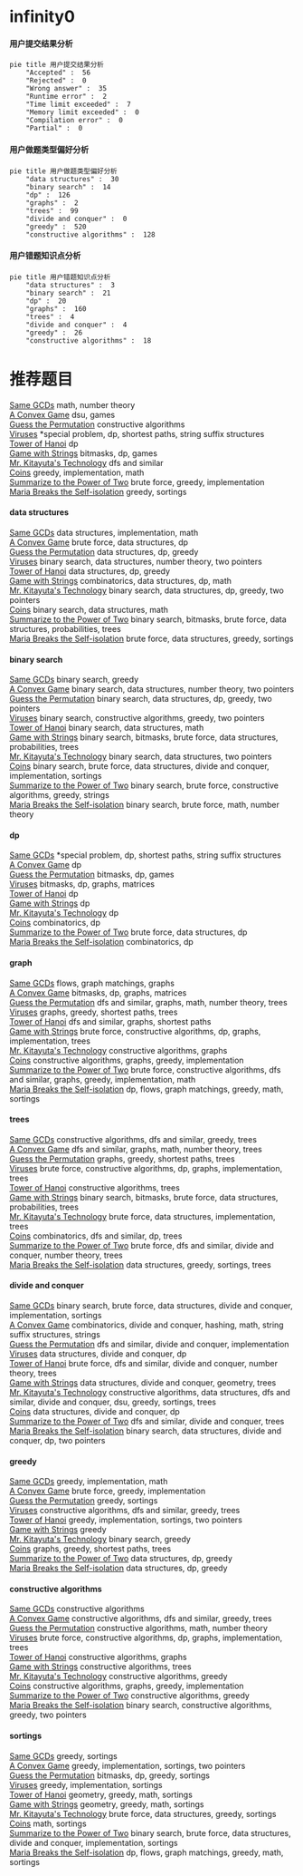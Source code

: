 # infinity0
<!-- tabs:start -->
#### **用户提交结果分析**

```mermaid
pie title 用户提交结果分析
    "Accepted" :  56
    "Rejected" :  0
    "Wrong answer" :  35
    "Runtime error" :  2
    "Time limit exceeded" :  7
    "Memory limit exceeded" :  0
    "Compilation error" :  0
    "Partial" :  0
```
#### **用户做题类型偏好分析**

```mermaid
pie title 用户做题类型偏好分析
    "data structures" :  30
    "binary search" :  14
    "dp" :  126
    "graphs" :  2
    "trees" :  99
    "divide and conquer" :  0
    "greedy" :  520
    "constructive algorithms" :  128
```
#### **用户错题知识点分析**

```mermaid
pie title 用户错题知识点分析
    "data structures" :  3
    "binary search" :  21
    "dp" :  20
    "graphs" :  160
    "trees" :  4
    "divide and conquer" :  4
    "greedy" :  26
    "constructive algorithms" :  18
```
<!-- tabs:end -->
# 推荐题目
[Same GCDs](http://codeforces.com/problemset/problem/1295/D)		math,
                        number theory		  
[A Convex Game](http://codeforces.com/problemset/problem/1434/E)		dsu,
                        games		  
[Guess the Permutation](http://codeforces.com/problemset/problem/618/B)		constructive algorithms		  
[Viruses](http://codeforces.com/problemset/problem/1387/C)		*special problem,
                        dp,
                        shortest paths,
                        string suffix structures		  
[Tower of Hanoi](http://codeforces.com/problemset/problem/392/B)		dp		  
[Game with Strings](http://codeforces.com/problemset/problem/354/B)		bitmasks,
                        dp,
                        games		  
[Mr. Kitayuta's Technology](http://codeforces.com/problemset/problem/505/D)		dfs and similar		  
[Coins](http://codeforces.com/problemset/problem/1061/A)		greedy,
                        implementation,
                        math		  
[Summarize to the Power of Two](http://codeforces.com/problemset/problem/1005/C)		brute force,
                        greedy,
                        implementation		  
[Maria Breaks the Self-isolation](http://codeforces.com/problemset/problem/1358/B)		greedy,
                        sortings		  
<!-- tabs:start -->
#### **data structures**
[Same GCDs](http://codeforces.com/problemset/problem/819/B)		data structures,
                        implementation,
                        math		  
[A Convex Game](http://codeforces.com/problemset/problem/263/E)		brute force,
                        data structures,
                        dp		  
[Guess the Permutation](http://codeforces.com/problemset/problem/484/D)		data structures,
                        dp,
                        greedy		  
[Viruses](http://codeforces.com/problemset/problem/818/E)		binary search,
                        data structures,
                        number theory,
                        two pointers		  
[Tower of Hanoi](http://codeforces.com/problemset/problem/1313/C2)		data structures,
                        dp,
                        greedy		  
[Game with Strings](http://codeforces.com/problemset/problem/1151/E)		combinatorics,
                        data structures,
                        dp,
                        math		  
[Mr. Kitayuta's Technology](http://codeforces.com/problemset/problem/1492/C)		binary search,
                        data structures,
                        dp,
                        greedy,
                        two pointers		  
[Coins](http://codeforces.com/problemset/problem/1490/G)		binary search,
                        data structures,
                        math		  
[Summarize to the Power of Two](http://codeforces.com/problemset/problem/1479/D)		binary search,
                        bitmasks,
                        brute force,
                        data structures,
                        probabilities,
                        trees		  
[Maria Breaks the Self-isolation](http://codeforces.com/problemset/problem/1497/A)		brute force,
                        data structures,
                        greedy,
                        sortings		  
#### **binary search**
[Same GCDs](http://codeforces.com/problemset/problem/803/D)		binary search,
                        greedy		  
[A Convex Game](http://codeforces.com/problemset/problem/818/E)		binary search,
                        data structures,
                        number theory,
                        two pointers		  
[Guess the Permutation](http://codeforces.com/problemset/problem/1492/C)		binary search,
                        data structures,
                        dp,
                        greedy,
                        two pointers		  
[Viruses](http://codeforces.com/problemset/problem/1463/D)		binary search,
                        constructive algorithms,
                        greedy,
                        two pointers		  
[Tower of Hanoi](http://codeforces.com/problemset/problem/1490/G)		binary search,
                        data structures,
                        math		  
[Game with Strings](http://codeforces.com/problemset/problem/1479/D)		binary search,
                        bitmasks,
                        brute force,
                        data structures,
                        probabilities,
                        trees		  
[Mr. Kitayuta's Technology](http://codeforces.com/problemset/problem/1436/E)		binary search,
                        data structures,
                        two pointers		  
[Coins](http://codeforces.com/problemset/problem/1461/D)		binary search,
                        brute force,
                        data structures,
                        divide and conquer,
                        implementation,
                        sortings		  
[Summarize to the Power of Two](http://codeforces.com/problemset/problem/1493/C)		binary search,
                        brute force,
                        constructive algorithms,
                        greedy,
                        strings		  
[Maria Breaks the Self-isolation](http://codeforces.com/problemset/problem/1487/D)		binary search,
                        brute force,
                        math,
                        number theory		  
#### **dp**
[Same GCDs](http://codeforces.com/problemset/problem/1387/C)		*special problem,
                        dp,
                        shortest paths,
                        string suffix structures		  
[A Convex Game](http://codeforces.com/problemset/problem/392/B)		dp		  
[Guess the Permutation](http://codeforces.com/problemset/problem/354/B)		bitmasks,
                        dp,
                        games		  
[Viruses](https://codeforces.com/contest/781/problem/D)		bitmasks,
                        dp,
                        graphs,
                        matrices		  
[Tower of Hanoi](https://codeforces.com/contest/284/problem/E)		dp		  
[Game with Strings](http://codeforces.com/problemset/problem/354/D)		dp		  
[Mr. Kitayuta's Technology](http://codeforces.com/problemset/problem/711/C)		dp		  
[Coins](http://codeforces.com/problemset/problem/466/D)		combinatorics,
                        dp		  
[Summarize to the Power of Two](http://codeforces.com/problemset/problem/263/E)		brute force,
                        data structures,
                        dp		  
[Maria Breaks the Self-isolation](http://codeforces.com/problemset/problem/140/E)		combinatorics,
                        dp		  
#### **graph**
[Same GCDs](http://codeforces.com/problemset/problem/1139/E)		flows,
                        graph matchings,
                        graphs		  
[A Convex Game](https://codeforces.com/contest/781/problem/D)		bitmasks,
                        dp,
                        graphs,
                        matrices		  
[Guess the Permutation](http://codeforces.com/problemset/problem/842/C)		dfs and similar,
                        graphs,
                        math,
                        number theory,
                        trees		  
[Viruses](http://codeforces.com/problemset/problem/1437/D)		graphs,
                        greedy,
                        shortest paths,
                        trees		  
[Tower of Hanoi](http://codeforces.com/problemset/problem/590/C)		dfs and similar,
                        graphs,
                        shortest paths		  
[Game with Strings](http://codeforces.com/problemset/problem/1244/D)		brute force,
                        constructive algorithms,
                        dp,
                        graphs,
                        implementation,
                        trees		  
[Mr. Kitayuta's Technology](http://codeforces.com/problemset/problem/819/E)		constructive algorithms,
                        graphs		  
[Coins](http://codeforces.com/problemset/problem/1334/D)		constructive algorithms,
                        graphs,
                        greedy,
                        implementation		  
[Summarize to the Power of Two](http://codeforces.com/problemset/problem/1487/C)		brute force,
                        constructive algorithms,
                        dfs and similar,
                        graphs,
                        greedy,
                        implementation,
                        math		  
[Maria Breaks the Self-isolation](http://codeforces.com/problemset/problem/1437/C)		dp,
                        flows,
                        graph matchings,
                        greedy,
                        math,
                        sortings		  
#### **trees**
[Same GCDs](https://codeforces.com/contest/1099/problem/D)		constructive algorithms,
                        dfs and similar,
                        greedy,
                        trees		  
[A Convex Game](http://codeforces.com/problemset/problem/842/C)		dfs and similar,
                        graphs,
                        math,
                        number theory,
                        trees		  
[Guess the Permutation](http://codeforces.com/problemset/problem/1437/D)		graphs,
                        greedy,
                        shortest paths,
                        trees		  
[Viruses](http://codeforces.com/problemset/problem/1244/D)		brute force,
                        constructive algorithms,
                        dp,
                        graphs,
                        implementation,
                        trees		  
[Tower of Hanoi](http://codeforces.com/problemset/problem/1205/D)		constructive algorithms,
                        trees		  
[Game with Strings](http://codeforces.com/problemset/problem/1479/D)		binary search,
                        bitmasks,
                        brute force,
                        data structures,
                        probabilities,
                        trees		  
[Mr. Kitayuta's Technology](http://codeforces.com/problemset/problem/1511/C)		brute force,
                        data structures,
                        implementation,
                        trees		  
[Coins](http://codeforces.com/problemset/problem/1499/F)		combinatorics,
                        dfs and similar,
                        dp,
                        trees		  
[Summarize to the Power of Two](http://codeforces.com/problemset/problem/1491/E)		brute force,
                        dfs and similar,
                        divide and conquer,
                        number theory,
                        trees		  
[Maria Breaks the Self-isolation](http://codeforces.com/problemset/problem/1466/D)		data structures,
                        greedy,
                        sortings,
                        trees		  
#### **divide and conquer**
[Same GCDs](http://codeforces.com/problemset/problem/1461/D)		binary search,
                        brute force,
                        data structures,
                        divide and conquer,
                        implementation,
                        sortings		  
[A Convex Game](http://codeforces.com/problemset/problem/1466/G)		combinatorics,
                        divide and conquer,
                        hashing,
                        math,
                        string suffix structures,
                        strings		  
[Guess the Permutation](http://codeforces.com/problemset/problem/1490/D)		dfs and similar,
                        divide and conquer,
                        implementation		  
[Viruses](https://codeforces.com/contest/1483/problem/C)		data structures,
                        divide and conquer,
                        dp		  
[Tower of Hanoi](http://codeforces.com/problemset/problem/1491/E)		brute force,
                        dfs and similar,
                        divide and conquer,
                        number theory,
                        trees		  
[Game with Strings](http://codeforces.com/problemset/problem/1303/G)		data structures,
                        divide and conquer,
                        geometry,
                        trees		  
[Mr. Kitayuta's Technology](http://codeforces.com/problemset/problem/1494/D)		constructive algorithms,
                        data structures,
                        dfs and similar,
                        divide and conquer,
                        dsu,
                        greedy,
                        sortings,
                        trees		  
[Coins](http://codeforces.com/problemset/problem/1482/E)		data structures,
                        divide and conquer,
                        dp		  
[Summarize to the Power of Two](http://codeforces.com/problemset/problem/566/C)		dfs and similar,
                        divide and conquer,
                        trees		  
[Maria Breaks the Self-isolation](http://codeforces.com/problemset/problem/1428/F)		binary search,
                        data structures,
                        divide and conquer,
                        dp,
                        two pointers		  
#### **greedy**
[Same GCDs](http://codeforces.com/problemset/problem/1061/A)		greedy,
                        implementation,
                        math		  
[A Convex Game](http://codeforces.com/problemset/problem/1005/C)		brute force,
                        greedy,
                        implementation		  
[Guess the Permutation](http://codeforces.com/problemset/problem/1358/B)		greedy,
                        sortings		  
[Viruses](https://codeforces.com/contest/1099/problem/D)		constructive algorithms,
                        dfs and similar,
                        greedy,
                        trees		  
[Tower of Hanoi](http://codeforces.com/problemset/problem/762/B)		greedy,
                        implementation,
                        sortings,
                        two pointers		  
[Game with Strings](https://codeforces.com/contest/1071/problem/B)		greedy		  
[Mr. Kitayuta's Technology](http://codeforces.com/problemset/problem/803/D)		binary search,
                        greedy		  
[Coins](http://codeforces.com/problemset/problem/1437/D)		graphs,
                        greedy,
                        shortest paths,
                        trees		  
[Summarize to the Power of Two](http://codeforces.com/problemset/problem/484/D)		data structures,
                        dp,
                        greedy		  
[Maria Breaks the Self-isolation](http://codeforces.com/problemset/problem/1313/C2)		data structures,
                        dp,
                        greedy		  
#### **constructive algorithms**
[Same GCDs](http://codeforces.com/problemset/problem/618/B)		constructive algorithms		  
[A Convex Game](https://codeforces.com/contest/1099/problem/D)		constructive algorithms,
                        dfs and similar,
                        greedy,
                        trees		  
[Guess the Permutation](http://codeforces.com/problemset/problem/682/A)		constructive algorithms,
                        math,
                        number theory		  
[Viruses](http://codeforces.com/problemset/problem/1244/D)		brute force,
                        constructive algorithms,
                        dp,
                        graphs,
                        implementation,
                        trees		  
[Tower of Hanoi](http://codeforces.com/problemset/problem/819/E)		constructive algorithms,
                        graphs		  
[Game with Strings](http://codeforces.com/problemset/problem/1205/D)		constructive algorithms,
                        trees		  
[Mr. Kitayuta's Technology](http://codeforces.com/problemset/problem/1091/F)		constructive algorithms,
                        greedy		  
[Coins](http://codeforces.com/problemset/problem/1334/D)		constructive algorithms,
                        graphs,
                        greedy,
                        implementation		  
[Summarize to the Power of Two](http://codeforces.com/problemset/problem/1493/A)		constructive algorithms,
                        greedy		  
[Maria Breaks the Self-isolation](http://codeforces.com/problemset/problem/1463/D)		binary search,
                        constructive algorithms,
                        greedy,
                        two pointers		  
#### **sortings**
[Same GCDs](http://codeforces.com/problemset/problem/1358/B)		greedy,
                        sortings		  
[A Convex Game](http://codeforces.com/problemset/problem/762/B)		greedy,
                        implementation,
                        sortings,
                        two pointers		  
[Guess the Permutation](http://codeforces.com/problemset/problem/1316/E)		bitmasks,
                        dp,
                        greedy,
                        sortings		  
[Viruses](http://codeforces.com/problemset/problem/1144/B)		greedy,
                        implementation,
                        sortings		  
[Tower of Hanoi](https://codeforces.com/contest/1496/problem/C)		geometry,
                        greedy,
                        math,
                        sortings		  
[Game with Strings](http://codeforces.com/problemset/problem/1495/A)		geometry,
                        greedy,
                        math,
                        sortings		  
[Mr. Kitayuta's Technology](http://codeforces.com/problemset/problem/1497/A)		brute force,
                        data structures,
                        greedy,
                        sortings		  
[Coins](http://codeforces.com/problemset/problem/1427/A)		math,
                        sortings		  
[Summarize to the Power of Two](http://codeforces.com/problemset/problem/1461/D)		binary search,
                        brute force,
                        data structures,
                        divide and conquer,
                        implementation,
                        sortings		  
[Maria Breaks the Self-isolation](http://codeforces.com/problemset/problem/1437/C)		dp,
                        flows,
                        graph matchings,
                        greedy,
                        math,
                        sortings		  
<!-- tabs:end -->
